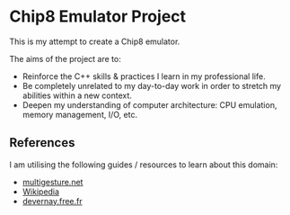 # Chip8 Emulator Project

This is my attempt to create a Chip8 emulator.

The aims of the project are to:

- Reinforce the C++ skills & practices I learn in my professional life.
- Be completely unrelated to my day-to-day work in order to stretch my abilities within a new context.
- Deepen my understanding of computer architecture: CPU emulation, memory management, I/O, etc.

## References

I am utilising the following guides / resources to learn about this domain:

- [multigesture.net](https://multigesture.net/articles/how-to-write-an-emulator-chip-8-interpreter/)
- [Wikipedia](https://en.wikipedia.org/wiki/CHIP-8#Opcode_table)
- [devernay.free.fr](http://devernay.free.fr/hacks/chip8/C8TECH10.HTM#3xkk)